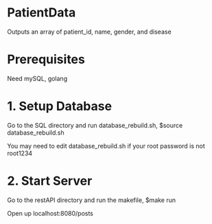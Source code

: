 # PatientData
Outputs an array of patient_id, name, gender, and disease 

# Prerequisites

Need mySQL, golang

# 1. Setup Database

Go to the SQL directory and run database_rebuild.sh, $source database_rebuild.sh

You may need to edit database_rebuild.sh if your root password is not root1234

# 2. Start Server

Go to the restAPI directory and run the makefile, $make run

Open up localhost:8080/posts

